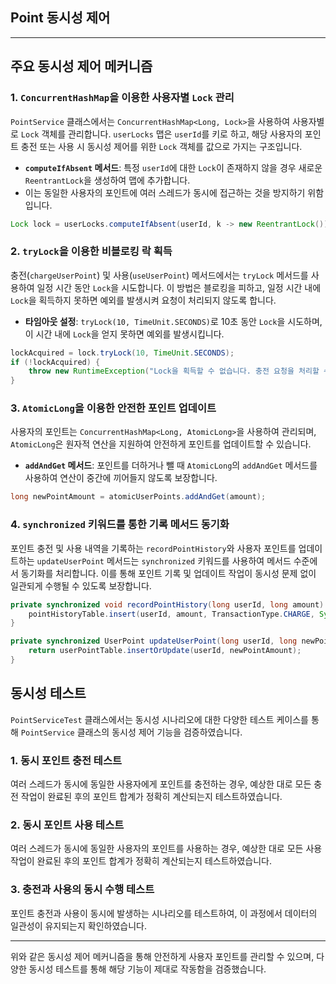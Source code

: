 ## Point 동시성 제어
-------------------

## 주요 동시성 제어 메커니즘

### 1. `ConcurrentHashMap`을 이용한 사용자별 `Lock` 관리

`PointService` 클래스에서는 `ConcurrentHashMap<Long, Lock>`을 사용하여 사용자별로 `Lock` 객체를 관리합니다. 
`userLocks` 맵은 `userId`를 키로 하고, 해당 사용자의 포인트 충전 또는 사용 시 동시성 제어를 위한 `Lock` 객체를 값으로 가지는 구조입니다.

- **`computeIfAbsent` 메서드**: 특정 `userId`에 대한 `Lock`이 존재하지 않을 경우 새로운 `ReentrantLock`을 생성하여 맵에 추가합니다.
- 이는 동일한 사용자의 포인트에 여러 스레드가 동시에 접근하는 것을 방지하기 위함입니다.

```java
Lock lock = userLocks.computeIfAbsent(userId, k -> new ReentrantLock());
```

### 2. `tryLock`을 이용한 비블로킹 락 획득

충전(`chargeUserPoint`) 및 사용(`useUserPoint`) 메서드에서는 `tryLock` 메서드를 사용하여 일정 시간 동안 `Lock`을 시도합니다. 
이 방법은 블로킹을 피하고, 일정 시간 내에 `Lock`을 획득하지 못하면 예외를 발생시켜 요청이 처리되지 않도록 합니다.

- **타임아웃 설정**: `tryLock(10, TimeUnit.SECONDS)`로 10초 동안 `Lock`을 시도하며, 이 시간 내에 `Lock`을 얻지 못하면 예외를 발생시킵니다.

```java
lockAcquired = lock.tryLock(10, TimeUnit.SECONDS);
if (!lockAcquired) {
    throw new RuntimeException("Lock을 획득할 수 없습니다. 충전 요청을 처리할 수 없습니다.");
}
```

### 3. `AtomicLong`을 이용한 안전한 포인트 업데이트

사용자의 포인트는 `ConcurrentHashMap<Long, AtomicLong>`을 사용하여 관리되며, 
`AtomicLong`은 원자적 연산을 지원하여 안전하게 포인트를 업데이트할 수 있습니다.

- **`addAndGet` 메서드**: 포인트를 더하거나 뺄 때 `AtomicLong`의 `addAndGet` 메서드를 사용하여 연산이 중간에 끼어들지 않도록 보장합니다.

```java
long newPointAmount = atomicUserPoints.addAndGet(amount);
```

### 4. `synchronized` 키워드를 통한 기록 메서드 동기화

포인트 충전 및 사용 내역을 기록하는 `recordPointHistory`와 사용자 포인트를 업데이트하는 
`updateUserPoint` 메서드는 `synchronized` 키워드를 사용하여 메서드 수준에서 동기화를 처리합니다. 이를 통해 포인트 기록 및 업데이트 작업이 동시성 문제 없이 일관되게 수행될 수 있도록 보장합니다.

```java
private synchronized void recordPointHistory(long userId, long amount) {
    pointHistoryTable.insert(userId, amount, TransactionType.CHARGE, System.currentTimeMillis());
}

private synchronized UserPoint updateUserPoint(long userId, long newPointAmount) {
    return userPointTable.insertOrUpdate(userId, newPointAmount);
}
```

## 동시성 테스트

`PointServiceTest` 클래스에서는 동시성 시나리오에 대한 다양한 테스트 케이스를 통해 `PointService` 클래스의 동시성 제어 기능을 검증하였습니다. 

### 1. 동시 포인트 충전 테스트

여러 스레드가 동시에 동일한 사용자에게 포인트를 충전하는 경우, 예상한 대로 모든 충전 작업이 완료된 후의 포인트 합계가 정확히 계산되는지 테스트하였습니다.

### 2. 동시 포인트 사용 테스트

여러 스레드가 동시에 동일한 사용자의 포인트를 사용하는 경우, 예상한 대로 모든 사용 작업이 완료된 후의 포인트 합계가 정확히 계산되는지 테스트하였습니다.

### 3. 충전과 사용의 동시 수행 테스트

포인트 충전과 사용이 동시에 발생하는 시나리오를 테스트하여, 이 과정에서 데이터의 일관성이 유지되는지 확인하였습니다.

---

 위와 같은 동시성 제어 메커니즘을 통해 안전하게 사용자 포인트를 관리할 수 있으며,
 다양한 동시성 테스트를 통해 해당 기능이 제대로 작동함을 검증했습니다. 